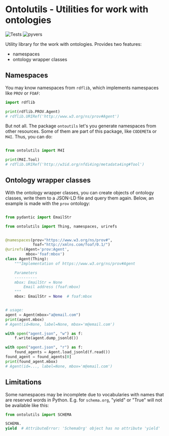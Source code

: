# Ontolutils - Utilities for work with ontologies

![Tests](https://github.com/matthiasprobst/ontology-utils/actions/workflows/tests.yml/badge.svg)
![pyvers](https://img.shields.io/badge/python-3.8%20%7C%203.9%20%7C%203.10%20%7C%203.11%20%7C%203.12-blue)

Utility library for the work with ontologies. Provides two features:

- namespaces
- ontology wrapper classes

## Namespaces

You may know namespaces from `rdflib`, which implements namespaces like `PROV` or `FOAF`:

```python
import rdflib

print(rdflib.PROV.Agent)
# rdflib.URIRef('http://www.w3.org/ns/prov#Agent')
```

But not all. The package `ontoutils` let's you generate namespaces from other resources. Some of them are
part of this package, like `CODEMETA` or `M4I`. Thus, you can do:

```python

from ontolutils import M4I

print(M4I.Tool)
# rdflib.URIRef('http://w3id.org/nfdi4ing/metadata4ing#Tool')
```

## Ontology wrapper classes
With the ontology wrapper classes, you can create objects of ontology classes, write them to a JSON-LD file and query 
them again. Below, an example is made with the `prov` ontology:

```python

from pydantic import EmailStr

from ontolutils import Thing, namespaces, urirefs


@namespaces(prov="https://www.w3.org/ns/prov#",
            foaf="http://xmlns.com/foaf/0.1/")
@urirefs(Agent='prov:Agent',
         mbox='foaf:mbox')
class Agent(Thing):
    """Implementation of https://www.w3.org/ns/prov#Agent

    Parameters
    ----------
    mbox: EmailStr = None
        Email address (foaf:mbox)
    """
    mbox: EmailStr = None  # foaf:mbox


# usage:
agent = Agent(mbox="a@email.com")
print(agent.mbox)
# Agent(id=None, label=None, mbox='m@email.com')

with open("agent.json", "w") as f:
    f.write(agent.dump_jsonld())

with open("agent.json", "r") as f:
    found_agents = Agent.load_jsonld(f.read())
found_agent = found_agents[0]
print(found_agent.mbox)
# Agent(id=..., label=None, mbox='m@email.com')
```

## Limitations

Some namespaces may be incomplete due to vocabularies with names that are reserved words in Python. E.g. for
`schema.org`, "yield" or "True" will not be available like this:

```python
from ontolutils import SCHEMA

SCHEMA.
yield  # AttributeError: 'SchemaOrg' object has no attribute 'yield'
```
